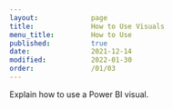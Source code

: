 ```yaml
---
layout:             page
title:              How to Use Visuals
menu_title:         How to Use
published:          true
date:               2021-12-14
modified:           2022-01-30
order:              /01/03
---
```


<todo assign="daniele">Explain how to use a Power BI visual. </todo>









